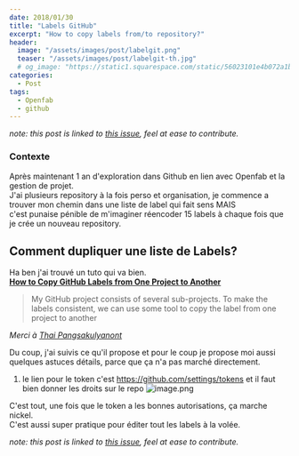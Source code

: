 ```yaml
---
date: 2018/01/30
title: "Labels GitHub"
excerpt: "How to copy labels from/to repository?"
header:
  image: "/assets/images/post/labelgit.png"
  teaser: "/assets/images/post/labelgit-th.jpg"
  # og_image: "https://static1.squarespace.com/static/56023101e4b072a1b1866505/t/56be1e4b37013b18611e028b/1455300256034/before-after.jpg"
categories:
  - Post
tags:
  - Openfab
  - github
---
```


*note: this post is linked to [this issue](https://github.com/nicolasdb/nicolasdb.github.io/issues/22), feel at ease to contribute.*

### Contexte
Après maintenant 1 an d'exploration dans Github en lien avec Openfab et la gestion de projet.   
J'ai plusieurs repository à la fois perso et organisation, je commence a trouver mon chemin dans une liste de label qui fait sens MAIS    
c'est punaise pénible de m'imaginer réencoder 15 labels à chaque fois que je crée un nouveau repository.


## Comment dupliquer une liste de Labels?

Ha ben j'ai trouvé un tuto qui va bien.   
[**How to Copy GitHub Labels from One Project to Another**](https://medium.com/@dtinth/how-to-copy-github-labels-from-one-project-to-another-1857adc73e0f)  
>My GitHub project consists of several sub-projects. To make the labels consistent, we can use some tool to copy the label from one project to another

*Merci à [Thai Pangsakulyanont](https://medium.com/@dtinth)*

Du coup, j'ai suivis ce qu'il propose et pour le coup je propose moi aussi quelques astuces détails, parce que ça n'a pas marché directement.

1. le lien pour le token c'est https://github.com/settings/tokens
et il faut bien donner les droits sur le repo
![image.png](https://images.zenhubusercontent.com/599be89f8f62dc7798c39c2f/f84bbe58-f1f7-4dd9-adab-824a1eda8d86)

C'est tout, une fois que le token a les bonnes autorisations, ça marche nickel.   
C'est aussi super pratique pour éditer tout les labels à la volée.

*note: this post is linked to [this issue](https://github.com/nicolasdb/nicolasdb.github.io/issues/27), feel at ease to contribute.*
